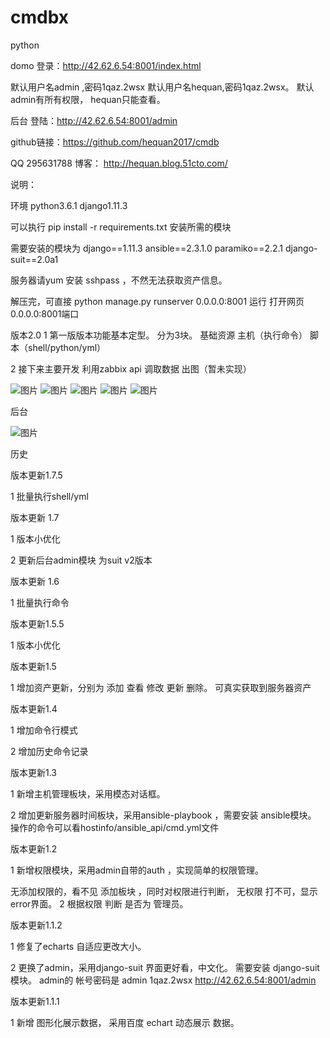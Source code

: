 # cmdbx
python

domo 登录：http://42.62.6.54:8001/index.html

默认用户名admin ,密码1qaz.2wsx   默认用户名hequan,密码1qaz.2wsx。       默认admin有所有权限， hequan只能查看。

后台 登陆：http://42.62.6.54:8001/admin


github链接：https://github.com/hequan2017/cmdb

QQ 295631788     博客： http://hequan.blog.51cto.com/


说明：

环境 python3.6.1  django1.11.3

可以执行 pip install -r requirements.txt 安装所需的模块


需要安装的模块为
django==1.11.3
ansible==2.3.1.0
paramiko==2.2.1
django-suit==2.0a1


服务器请yum 安装  sshpass ，不然无法获取资产信息。


解压完，可直接   python manage.py  runserver  0.0.0.0:8001   运行   打开网页  0.0.0.0:8001端口



版本2.0
1 第一版版本功能基本定型。
分为3块。 基础资源        主机（执行命令）     脚本（shell/python/yml）

2 接下来主要开发 利用zabbix api 调取数据 出图（暂未实现）

![图片](https://github.com/hequan2017/cmdb/blob/master/static/img/1.png)
![图片](https://github.com/hequan2017/cmdb/blob/master/static/img/2.png)
![图片](https://github.com/hequan2017/cmdb/blob/master/static/img/3.png)
![图片](https://github.com/hequan2017/cmdb/blob/master/static/img/4.png)
![图片](https://github.com/hequan2017/cmdb/blob/master/static/img/5.png)

后台

![图片](https://github.com/hequan2017/cmdb/blob/master/static/img/6.png)


历史

版本更新1.7.5

1 批量执行shell/yml

版本更新 1.7

1 版本小优化

2 更新后台admin模块 为suit v2版本


版本更新 1.6

1 批量执行命令

版本更新1.5.5

1 版本小优化

版本更新1.5

1 增加资产更新，分别为 添加 查看 修改 更新 删除。 可真实获取到服务器资产

版本更新1.4

1 增加命令行模式

2 增加历史命令记录

版本更新1.3

1 新增主机管理板块，采用模态对话框。

2 增加更新服务器时间板块，采用ansible-playbook ，需要安装 ansible模块。 操作的命令可以看hostinfo/ansible_api/cmd.yml文件

版本更新1.2

1 新增权限模块，采用admin自带的auth ，实现简单的权限管理。

无添加权限的，看不见 添加板块 ，同时对权限进行判断， 无权限 打不可，显示 error界面。
2 根据权限 判断 是否为 管理员。

版本更新1.1.2

1 修复了echarts 自适应更改大小。

2 更换了admin，采用django-suit 界面更好看，中文化。 需要安装 django-suit 模块。 admin的 帐号密码是 admin 1qaz.2wsx http://42.62.6.54:8001/admin

版本更新1.1.1

1 新增 图形化展示数据， 采用百度 echart 动态展示 数据。
